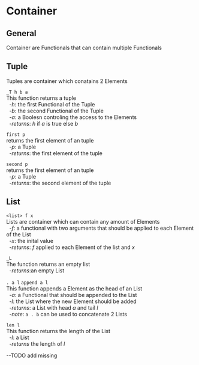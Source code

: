 # Container

## General
Container are Functionals that can contain multiple Functionals

## Tuple
Tuples are container which conatains 2 Elements

`_T h b a`  
This function returns a tuple  
&nbsp;&nbsp;-*h*: the first Functional of the Tuple  
&nbsp;&nbsp;-*b*: the second Functional of the Tuple  
&nbsp;&nbsp;-*a*: a Boolesn controling the access to the Elements  
&nbsp;&nbsp;-*returns*: *h* if *a* is true else *b*

`first p`  
returns the first element of an tuple  
&nbsp;&nbsp;-*p*: a Tuple  
&nbsp;&nbsp;-*returns*: the first element of the tuple

`second p`  
returns the first element of an tuple  
&nbsp;&nbsp;-*p*: a Tuple  
&nbsp;&nbsp;-*returns*: the second element of the tuple

## List
`<list> f x`  
Lists are container which can contain any amount of Elements  
&nbsp;&nbsp;-*f*: a functional with two arguments that should be applied to each Element of the List  
&nbsp;&nbsp;-*x*: the inital value  
&nbsp;&nbsp;-*returns*: *f* applied to each Element of the list and *x*


`_L`  
The function returns an empty list  
&nbsp;&nbsp;-*returns*:an empty List

`. a l` `append a l`  
This function appends a Element as the head of an List  
&nbsp;&nbsp;-*a*: a Functional that should be appended to the List  
&nbsp;&nbsp;-*l*: the List where the new Element should be added  
&nbsp;&nbsp;-*returns*: a List with head *a* and tail *l*  
&nbsp;&nbsp;-*note*: `a . b` can be used to concatenate 2 Lists

`len l`  
This function returns the length of the List  
&nbsp;&nbsp;-*l*: a List  
&nbsp;&nbsp;-*returns* the length of *l*

--TODO add missing




